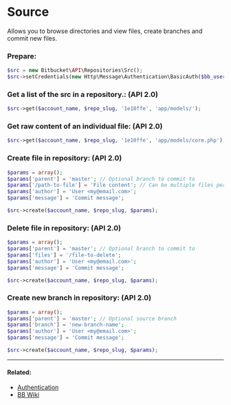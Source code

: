 # Source

Allows you to browse directories and view files, create branches and commit new files.

### Prepare:
```php
$src = new Bitbucket\API\Repositories\Src();
$src->setCredentials(new Http\Message\Authentication\BasicAuth($bb_user, $bb_pass));
```

### Get a list of the src in a repository.: (API 2.0)

```php
$src->get($account_name, $repo_slug, '1e10ffe', 'app/models/');
```

### Get raw content of an individual file: (API 2.0)

```php
$src->get($account_name, $repo_slug, '1e10ffe', 'app/models/core.php');
```

### Create file in repository: (API 2.0)

```php
$params = array();
$params['parent'] = 'master'; // Optional branch to commit to
$params['/path-to-file'] = 'File content'; // Can be multiple files per commit
$params['author'] = 'User <my@email.com>';
$params['message'] = 'Commit message';

$src->create($account_name, $repo_slug, $params);
```

### Delete file in repository: (API 2.0)

```php
$params = array();
$params['parent'] = 'master'; // Optional branch to commit to
$params['files'] = '/file-to-delete';
$params['author'] = 'User <my@email.com>';
$params['message'] = 'Commit message';

$src->create($account_name, $repo_slug, $params);
```

### Create new branch in repository: (API 2.0)

```php
$params = array();
$params['parent'] = 'master'; // Optional source branch
$params['branch'] = 'new-branch-name';
$params['author'] = 'User <my@email.com>';
$params['message'] = 'Commit message';

$src->create($account_name, $repo_slug, $params);
```
----

#### Related:
  * [Authentication](../../examples/authentication.md)
  * [BB Wiki](https://confluence.atlassian.com/display/BITBUCKET/src+Resources)
